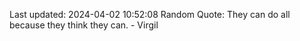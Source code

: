 Last updated: 2024-04-02 10:52:08
Random Quote: They can do all because they think they can. - Virgil